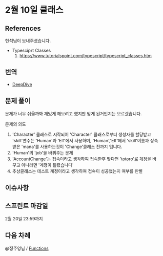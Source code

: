 # 2월 10일 클래스

## References 
현석님이 보내주셨습니다. 
- Typesciprt Classes
    1. https://www.tutorialspoint.com/typescript/typescript_classes.htm
## 번역
- [DeepDive](https://typescript-study.github.io/pages/Classes.html)


## 문제 풀이
문제가 너무 쉬울까봐 재밌게 해보려고 했지만 맞게 된거인지는 모르겠습니다. 

문제의 의도
1. 'Character' 클래스로 시작되어 'Character' 클래스로부터 생성자를 할당받고 'skill'변수는 'Human'과 'Elf'에서 사용하며, 'Human','Elf'에서 'skill'이름과 상속받은 'mana'를 사용하는것이 'Change'클래스 전까지 입니다. 
2. 'Human'의 'job'을 바꿔주는 문제 
3. 'AccountChange'는 접속이라고 생각하여 접속한후 맞다면 'totoro'로 계정을 바꾸고 아니라면 '계정이 틀렸습니다'
4. 추상클래스는 테스트 계정이라고 생각하여 접속이 성공했는지 여부를 판별


## 이슈사항


## 스프린트 마감일
2월 20일 23:59까지

## 다음 차례
@정주영님 / [Functions](https://typescript-study.gitbooks.io/typescript-handbook-korea/pages/Functions.html)